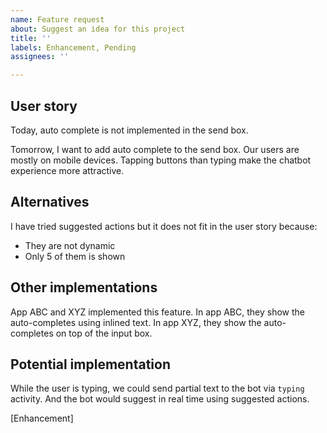 ```yaml
---
name: Feature request
about: Suggest an idea for this project
title: ''
labels: Enhancement, Pending
assignees: ''

---
```


<!--
To let use better understand your request, please follow this template and fill out as comprehensive as possible.

Creative ideas are not uncommon. Please check the following to see if anyone has already requested the same feature:

https://github.com/microsoft/botframework-Webchat/issues?q=is%3Aissue+is%3Aopen+label%3ASample
-->

## User story

Today, auto complete is not implemented in the send box.

Tomorrow, I want to add auto complete to the send box. Our users are mostly on mobile devices. Tapping buttons than typing make the chatbot experience more attractive.

<!-- Please attach sketches with annotations, if any -->

## Alternatives

I have tried suggested actions but it does not fit in the user story because:

- They are not dynamic
- Only 5 of them is shown

## Other implementations

App ABC and XYZ implemented this feature. In app ABC, they show the auto-completes using inlined text. In app XYZ, they show the auto-completes on top of the input box.

<!-- Please attach screenshots, if any -->

## Potential implementation

<!-- If you would implement this feature, please let us know how it should be done -->

While the user is typing, we could send partial text to the bot via `typing` activity. And the bot would suggest in real time using suggested actions.

[Enhancement]
